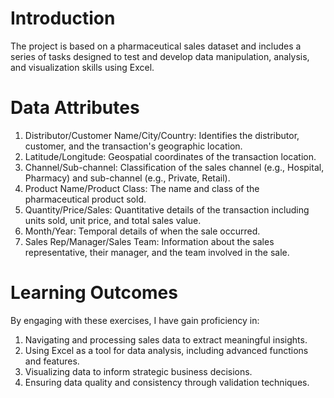 # Introduction
The project is based on a pharmaceutical sales dataset and includes a series of tasks designed to test and develop data manipulation, analysis, and visualization skills using Excel.


# Data Attributes
1. Distributor/Customer Name/City/Country: Identifies the distributor, customer, and the transaction's geographic location.
2. Latitude/Longitude: Geospatial coordinates of the transaction location.
3. Channel/Sub-channel: Classification of the sales channel (e.g., Hospital, Pharmacy) and sub-channel (e.g., Private, Retail).
4. Product Name/Product Class: The name and class of the pharmaceutical product sold.
5. Quantity/Price/Sales: Quantitative details of the transaction including units sold, unit price, and total sales value.
6. Month/Year: Temporal details of when the sale occurred.
7. Sales Rep/Manager/Sales Team: Information about the sales representative, their manager, and the team involved in the sale.

# Learning Outcomes
By engaging with these exercises, I have gain proficiency in:

1. Navigating and processing sales data to extract meaningful insights.
2. Using Excel as a tool for data analysis, including advanced functions and features.
3. Visualizing data to inform strategic business decisions.
4. Ensuring data quality and consistency through validation techniques.
